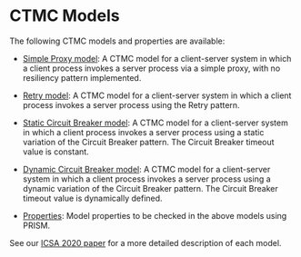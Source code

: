 # CTMC Models

The following CTMC models and properties are available:

* [Simple Proxy model](./simple-proxy-ctmc.prism): A CTMC model for a client-server system in which a client process invokes a server process via a simple proxy, with no resiliency pattern implemented.

* [Retry model](./retry-ctmc.prism): A CTMC model for a client-server system in which a client process invokes 
a server process using the Retry pattern.

* [Static Circuit Breaker model](./static-circuit-breaker-ctmc.prism): A CTMC model for a client-server system in which a client process invokes a server process using a static variation of the Circuit Breaker pattern. The Circuit Breaker timeout value is constant.

* [Dynamic Circuit Breaker model](./dynamic-circuit-breaker-ctmc.prism): A CTMC model for a client-server system in which a client process invokes a server process using a dynamic variation of the Circuit Breaker pattern. The Circuit Breaker timeout value is dynamically defined.

* [Properties](./patterns-ctmc.props): Model properties to be checked in the above models using PRISM.

See our [ICSA 2020 paper](../publications/ICSA2020.pdf) for a more detailed description of each model.
